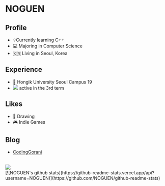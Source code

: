 # NOGUEN

## Profile
- 💡Currently learning C++
- 💻 Majoring in Computer Science
- 🇰🇷 Living in Seoul, Korea  

## Experience

- 🏫 Hongik University Seoul Campus 19
- <img src="https://img.shields.io/badge/42Seoul-000000?style=flat-square&logo=42&logoColor=white"/></a> active in the 3rd term

## Likes

- 🎨 Drawing
- 🎮 Indie Games

## Blog

- [CodingGorani](https://codinggorani.com/)

<br/>
<img align='left' src="http://mazassumnida.wtf/api/v2/generate_badge?boj=nhg1113">

<br/>
[![NOGUEN's github stats](https://github-readme-stats.vercel.app/api?username=NOGUEN)](https://github.com/NOGUEN/github-readme-stats)
